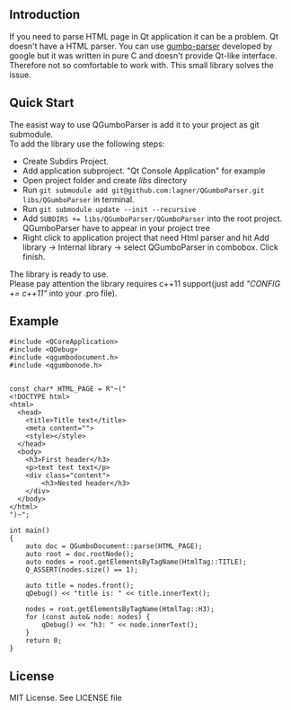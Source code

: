 ## Introduction
If you need to parse HTML page in Qt application it can be a problem. Qt doesn't have a HTML parser. You can use [gumbo-parser]("https://github.com/google/gumbo-parser") developed by google but it was written in pure C and doesn't provide Qt-like interface. Therefore not so comfortable to work with. This small library solves the issue. 

## Quick Start
The easist way to use QGumboParser is add it to your project as git submodule.  
To add the library use the following steps:
- Create Subdirs Project.
- Add application subproject. "Qt Console Application" for example
- Open project folder and create *libs* directory
- Run `git submodule add git@github.com:lagner/QGumboParser.git libs/QGumboParser` in terminal.
- Run `git submodule update --init --recursive`
- Add `SUBDIRS += libs/QGumboParser/QGumboParser` into the root project. QGumboParser have to appear in your project tree
- Right click to application project that need Html parser and hit Add library -> Internal library -> select QGumboParser in combobox. Click finish.

The library is ready to use.  
Please pay attention the library requires c++11 support(just add *"CONFIG += c++11"* into your .pro file).
## Example
```
#include <QCoreApplication>
#include <QDebug>
#include <qgumbodocument.h>
#include <qgumbonode.h>


const char* HTML_PAGE = R"~("
<!DOCTYPE html>
<html>
  <head>
    <title>Title text</title>
    <meta content="">
    <style></style>
  </head>
  <body>
    <h3>First header</h3>
    <p>text text text</p>
    <div class="content">
        <h3>Nested header</h3>
    </div>
  </body>
</html>
")~";

int main()
{
    auto doc = QGumboDocument::parse(HTML_PAGE);
    auto root = doc.rootNode();
    auto nodes = root.getElementsByTagName(HtmlTag::TITLE);
    Q_ASSERT(nodes.size() == 1);

    auto title = nodes.front();
    qDebug() << "title is: " << title.innerText();

    nodes = root.getElementsByTagName(HtmlTag::H3);
    for (const auto& node: nodes) {
        qDebug() << "h3: " << node.innerText();
    }
    return 0;
}

```

## License
MIT License. See LICENSE file